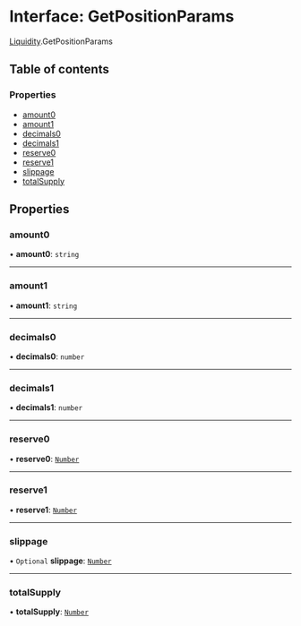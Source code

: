 # Interface: GetPositionParams

[Liquidity](../modules/Liquidity.md).GetPositionParams

## Table of contents

### Properties

- [amount0](Liquidity.GetPositionParams.md#amount0)
- [amount1](Liquidity.GetPositionParams.md#amount1)
- [decimals0](Liquidity.GetPositionParams.md#decimals0)
- [decimals1](Liquidity.GetPositionParams.md#decimals1)
- [reserve0](Liquidity.GetPositionParams.md#reserve0)
- [reserve1](Liquidity.GetPositionParams.md#reserve1)
- [slippage](Liquidity.GetPositionParams.md#slippage)
- [totalSupply](Liquidity.GetPositionParams.md#totalsupply)

## Properties

### amount0

• **amount0**: `string`

___

### amount1

• **amount1**: `string`

___

### decimals0

• **decimals0**: `number`

___

### decimals1

• **decimals1**: `number`

___

### reserve0

• **reserve0**: [`Number`](../modules/Types.md#number)

___

### reserve1

• **reserve1**: [`Number`](../modules/Types.md#number)

___

### slippage

• `Optional` **slippage**: [`Number`](../modules/Types.md#number)

___

### totalSupply

• **totalSupply**: [`Number`](../modules/Types.md#number)
